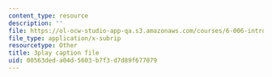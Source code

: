 ```yaml
---
content_type: resource
description: ''
file: https://ol-ocw-studio-app-qa.s3.amazonaws.com/courses/6-006-introduction-to-algorithms-fall-2011/00563deda04d5603b7f3d7d89f677079_C5SPsY72_CM.vtt
file_type: application/x-subrip
resourcetype: Other
title: 3play caption file
uid: 00563ded-a04d-5603-b7f3-d7d89f677079
---
```


